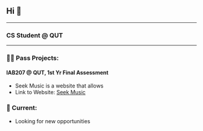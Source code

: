 <!-- markdownlint-disable MD033 -->


<h2>
    Hi 👋
</h2>

---

<h3> CS Student @ QUT  </h3>

---

<h3> 👨‍🍳 Pass Projects: </h3>

<h4> IAB207 @ QUT, 1st Yr Final Assessment</h4>

* Seek Music is a website that allows
* Link to Website: <a href="https://seekmusic.pythonanywhere.com/">Seek Music </a>
  
<h3> 📖 Current: </h2>

* Looking for new opportunities

<!--
**Taitranz/Taitranz** is a ✨ _special_ ✨ repository because its `README.md` (this file) appears on your GitHub profile.

Here are some ideas to get you started:

- 🔭 I’m currently working on ...
- 🌱 I’m currently learning ...
- 👯 I’m looking to collaborate on ...
- 🤔 I’m looking for help with ...
- 💬 Ask me about ...
- 📫 How to reach me: ...
- 😄 Pronouns: ...
- ⚡ Fun fact: ...
-->
